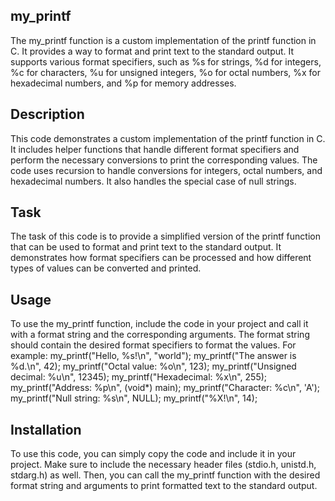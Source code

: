 ## my_printf
The my_printf function is a custom implementation of the printf function in C. It provides a way to format and print text to the standard output. It supports various format specifiers, such as %s for strings, %d for integers, %c for characters, %u for unsigned integers, %o for octal numbers, %x for hexadecimal numbers, and %p for memory addresses.

## Description
This code demonstrates a custom implementation of the printf function in C. It includes helper functions that handle different format specifiers and perform the necessary conversions to print the corresponding values. The code uses recursion to handle conversions for integers, octal numbers, and hexadecimal numbers. It also handles the special case of null strings.

## Task
The task of this code is to provide a simplified version of the printf function that can be used to format and print text to the standard output. It demonstrates how format specifiers can be processed and how different types of values can be converted and printed.

## Usage
To use the my_printf function, include the code in your project and call it with a format string and the corresponding arguments. The format string should contain the desired format specifiers to format the values. For example:
my_printf("Hello, %s!\n", "world");
my_printf("The answer is %d.\n", 42);
my_printf("Octal value: %o\n", 123);
my_printf("Unsigned decimal: %u\n", 12345);
my_printf("Hexadecimal: %x\n", 255);
my_printf("Address: %p\n", (void*) main);
my_printf("Character: %c\n", 'A');
my_printf("Null string: %s\n", NULL);
my_printf("%X!\n", 14);

## Installation
To use this code, you can simply copy the code and include it in your project. Make sure to include the necessary header files (stdio.h, unistd.h, stdarg.h) as well. Then, you can call the my_printf function with the desired format string and arguments to print formatted text to the standard output.
